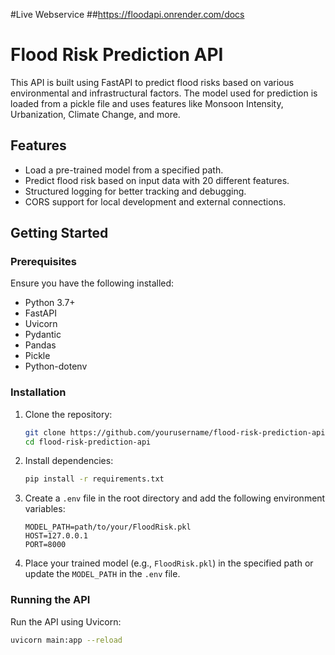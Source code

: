 
#Live Webservice
##https://floodapi.onrender.com/docs 


# Flood Risk Prediction API

This API is built using FastAPI to predict flood risks based on various environmental and infrastructural factors. The model used for prediction is loaded from a pickle file and uses features like Monsoon Intensity, Urbanization, Climate Change, and more.

## Features

- Load a pre-trained model from a specified path.
- Predict flood risk based on input data with 20 different features.
- Structured logging for better tracking and debugging.
- CORS support for local development and external connections.

## Getting Started

### Prerequisites

Ensure you have the following installed:

- Python 3.7+
- FastAPI
- Uvicorn
- Pydantic
- Pandas
- Pickle
- Python-dotenv

### Installation

1. Clone the repository:

    ```bash
    git clone https://github.com/yourusername/flood-risk-prediction-api.git
    cd flood-risk-prediction-api
    ```

2. Install dependencies:

    ```bash
    pip install -r requirements.txt
    ```

3. Create a `.env` file in the root directory and add the following environment variables:

    ```env
    MODEL_PATH=path/to/your/FloodRisk.pkl
    HOST=127.0.0.1
    PORT=8000
    ```

4. Place your trained model (e.g., `FloodRisk.pkl`) in the specified path or update the `MODEL_PATH` in the `.env` file.

### Running the API

Run the API using Uvicorn:

```bash
uvicorn main:app --reload

